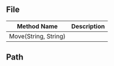 ## File

| Method Name | Description |
| --- | --- |
| Move(String, String)

## Path
<!--stackedit_data:
eyJoaXN0b3J5IjpbNTY3MTM3NjcxXX0=
-->